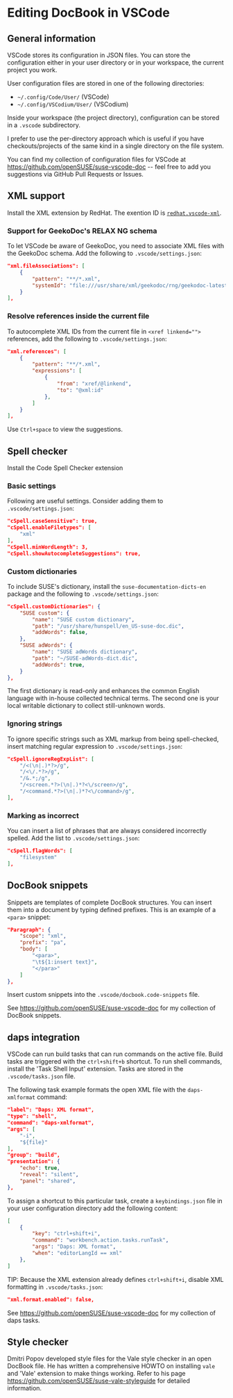 # Editing DocBook in VSCode

## General information

VSCode stores its configuration in JSON files. You can store the configuration either in your user directory or in your workspace, the current project you work.

User configuration files are stored in one of the following directories:

* `~/.config/Code/User/` (VSCode)
* `~/.config/VSCodium/User/` (VSCodium)

Inside your workspace (the project directory), configuration can be stored in a `.vscode` subdirectory.

I prefer to use the per-directory approach which is useful if you
have checkouts/projects of the same kind in a single directory on the file
system.

You can find my collection of configuration files for VSCode at
https://github.com/openSUSE/suse-vscode-doc -- feel free to add you suggestions via GitHub
Pull Requests or Issues.


## XML support

Install the XML extension by RedHat. The exention ID is [`redhat.vscode-xml`](https://marketplace.visualstudio.com/items?itemName=redhat.vscode-xml).

### Support for GeekoDoc's RELAX NG schema

To let VSCode be aware of GeekoDoc, you need to associate XML files with the
GeekoDoc schema. Add the following to `.vscode/settings.json`:

```json
"xml.fileAssociations": [
    {
        "pattern": "**/*.xml",
        "systemId": "file:///usr/share/xml/geekodoc/rng/geekodoc-latest-flat.rng"
    }
],
```

### Resolve references inside the current file

To autocomplete XML IDs from the current file in `<xref linkend="">` references,
add the following to `.vscode/settings.json`:

```json
"xml.references": [
    {
        "pattern": "**/*.xml",
        "expressions": [
            {
                "from": "xref/@linkend",
                "to": "@xml:id"
            },
        ]
    }
],
```

Use `Ctrl+space` to view the suggestions.

## Spell checker

Install the Code Spell Checker extension

### Basic settings

Following are useful settings. Consider adding them to `.vscode/settings.json`:

```json
"cSpell.caseSensitive": true,
"cSpell.enableFiletypes": [
    "xml"
],
"cSpell.minWordLength": 3,
"cSpell.showAutocompleteSuggestions": true,
```

### Custom dictionaries

To include SUSE's dictionary, install the `suse-documentation-dicts-en` package
and the following to `.vscode/settings.json`:

```json
"cSpell.customDictionaries": {
    "SUSE custom": {
        "name": "SUSE custom dictionary",
        "path": "/usr/share/hunspell/en_US-suse-doc.dic",
        "addWords": false,
    },
    "SUSE adWords": {
        "name": "SUSE adWords dictionary",
        "path": "~/SUSE-adWords-dict.dic",
        "addWords": true,
    }
},
```

The first dictionary is read-only and enhances the common English language with
in-house collected technical terms. The second one is your local writable
dictionary to collect still-unknown words.

### Ignoring strings

To ignore specific strings such as XML markup from being spell-checked, insert
matching regular expression to `.vscode/settings.json`:

```json
"cSpell.ignoreRegExpList": [
    "/<(\n|.)*?>/g",
    "/<\/.*?>/g",
    "/&.*;/g",
    "/<screen.*?>(\n|.)*?<\/screen>/g",
    "/<command.*?>(\n|.)*?<\/command>/g",
],
```

### Marking as incorrect

You can insert a list of phrases that are always considered incorrectly spelled.
Add the list to  `.vscode/settings.json`:
```json
"cSpell.flagWords": [
    "filesystem"
],
```

## DocBook snippets

Snippets are templates of complete DocBook structures. You can insert them into
a document by typing defined prefixes. This is an example of a `<para>` snippet:

```json
"Paragraph": {
    "scope": "xml",
    "prefix": "pa",
    "body": [
        "<para>",
        "\t${1:insert text}",
        "</para>"
    ]
},
```

Insert custom snippets into the `.vscode/docbook.code-snippets` file.

See https://github.com/openSUSE/suse-vscode-doc for my collection of DocBook snippets.

## daps integration

VSCode can run build tasks that can run commands on the active file. Build tasks
are triggered with the `ctrl+shift+b` shortcut. To run shell commands, install
the 'Task Shell Input' extension. Tasks are stored in the `.vscode/tasks.json`
file.

The following task example formats the open XML file with the `daps-xmlformat`
command:

```json
"label": "Daps: XML format",
"type": "shell",
"command": "daps-xmlformat",
"args": [
    "-i",
    "${file}"
],
"group": "build",
"presentation": {
    "echo": true,
    "reveal": "silent",
    "panel": "shared",
},
```

To assign a shortcut to this particular task, create a `keybindings.json` file
in your user configuration directory add the following content:

```json
[
    {
        "key": "ctrl+shift+i",
        "command": "workbench.action.tasks.runTask",
        "args": "Daps: XML format",
        "when": "editorLangId == xml"
    },
]
```

TIP: Because the XML extension already defines `ctrl+shift+i`, disable XML
formatting in `.vscode/tasks.json`:

```json
"xml.format.enabled": false,
```

See https://github.com/openSUSE/suse-vscode-doc for my collection of daps tasks.

## Style checker

Dmitri Popov developed style files for the Vale style checker in an open DocBook
file. He has written a comprehensive HOWTO on installing `vale` and 'Vale'
extension to make things working. Refer to his page
https://github.com/openSUSE/suse-vale-styleguide for detailed information.
